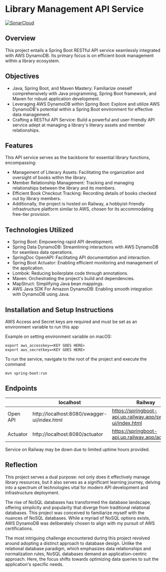 # Library Management API Service
[![SonarCloud](https://sonarcloud.io/images/project_badges/sonarcloud-white.svg)](https://sonarcloud.io/summary/new_code?id=649000_springboot-dynamodb-rest-api)

## Overview
This project entails a Spring Boot RESTful API service seamlessly integrated with AWS DynamoDB. Its primary focus is on efficient book management within a library ecosystem.

## Objectives
* Java, Spring Boot, and Maven Mastery: Familiarize oneself comprehensively with Java programming, Spring Boot framework, and Maven for robust application development.
* Leveraging AWS DynamoDB within Spring Boot: Explore and utilize AWS DynamoDB's potential within a Spring Boot environment for effective data management.
* Crafting a RESTful API Service: Build a powerful and user-friendly API service adept at managing a library's literary assets and member relationships.

## Features
This API service serves as the backbone for essential library functions, encompassing:

* Management of Literary Assets: Facilitating the organization and oversight of books within the library.
* Member Relationship Management: Tracking and managing relationships between the library and its members.
* Efficient Book Checkout Tracking: Recording details of books checked out by library members.
* Additionally, the project is hosted on Railway, a hobbyist-friendly infrastructure platform similar to AWS, chosen for its accommodating free-tier provision.


## Technologies Utilized
* Spring Boot: Empowering rapid API development.
* Spring Data DynamoDB: Streamlining interactions with AWS DynamoDB for seamless data operations.
* SpringDoc OpenAPI: Facilitating API documentation and interaction.
* Spring Boot Actuator: Enabling efficient monitoring and management of the application.
* Lombok: Reducing boilerplate code through annotations.
* Maven: Orchestrating the project's build and dependencies.
* MapStruct: Simplifying Java bean mappings.
* AWS Java SDK For Amazon DynamoDB: Enabling smooth integration with DynamoDB using Java.

## Installation and Setup Instructions
AWS Access and Secret keys are required and must be set as an environment variable to run this app

Example on setting environment variable on macOS:
```
export aws_accesskey=<KEY GOES HERE>
export aws_secretkey=<KEY GOES HERE>
```

To run the service, navigate to the root of the project and execute the command

```
mvn spring-boot:run
```


## Endpoints
|          | localhost                                   | Railway                                                     |
|----------|---------------------------------------------|-------------------------------------------------------------|
| Open API | http://localhost:8080/swagger-ui/index.html | https://springboot-api.up.railway.app/swagger-ui/index.html |
| Actuator | http://localhost:8080/actuator              | https://springboot-api.up.railway.app/actuator              |

Service on Railway may be down due to limited uptime hours provided.

## Reflection

This project serves a dual purpose: not only does it effectively manage library resources, but it also serves as a significant learning journey, delving into a spectrum of technologies vital for modern API development and infrastructure deployment.

The rise of NoSQL databases has transformed the database landscape, offering simplicity and popularity that diverge from traditional relational databases. This project was conceived to familiarize myself with the nuances of NoSQL databases. While a myriad of NoSQL options exists, AWS DynamoDB was deliberately chosen to align with my pursuit of AWS certifications.

The most intriguing challenge encountered during this project revolved around adopting a distinct approach to database design. Unlike the relational database paradigm, which emphasizes data relationships and normalization rules, NoSQL databases demand an application-centric approach. Here, the focus shifts towards optimizing data queries to suit the application's specific needs.



